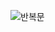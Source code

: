 ![반복문](https://github.com/Masterwhiece/baekjoon-/assets/67138939/4a7f03a6-6339-423d-afeb-16b7fd95c205)
